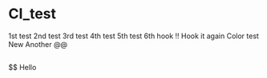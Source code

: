 # CI_test

1st test
2nd test
3rd test
4th test
5th test
6th
hook !!
Hook it again
Color test
New
Another
@@
##
$$
Hello
